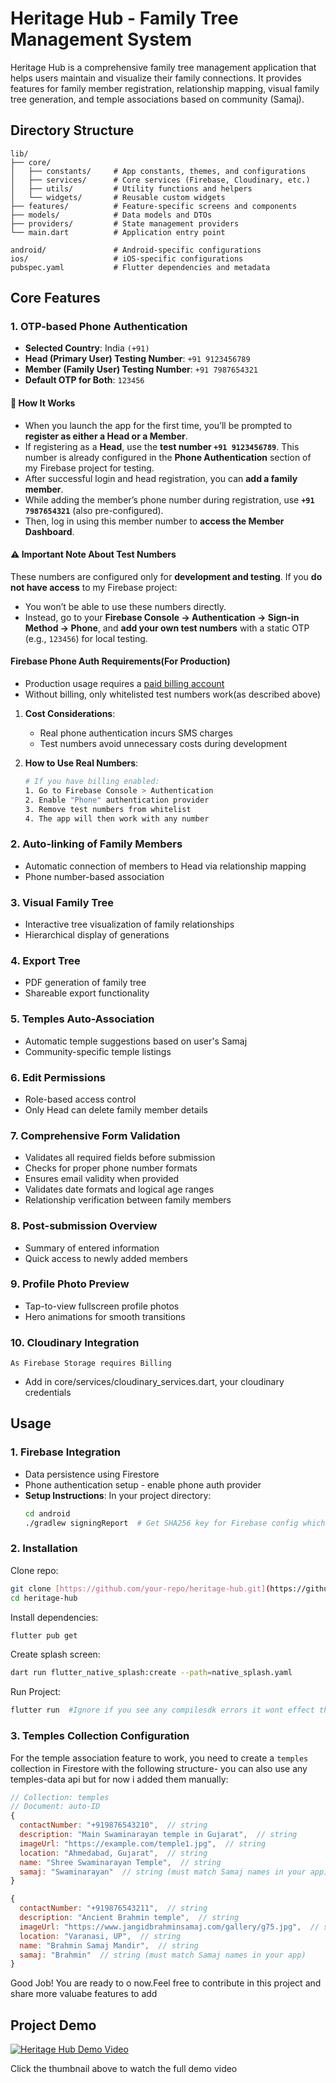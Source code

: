 # Heritage Hub - Family Tree Management System

Heritage Hub is a comprehensive family tree management application that helps users maintain and visualize their family connections. It provides features for family member registration, relationship mapping, visual family tree generation, and temple associations based on community (Samaj).

## Directory Structure

```plaintext
lib/
├── core/
│   ├── constants/     # App constants, themes, and configurations
│   ├── services/      # Core services (Firebase, Cloudinary, etc.)
│   ├── utils/         # Utility functions and helpers
│   └── widgets/       # Reusable custom widgets
├── features/          # Feature-specific screens and components
├── models/            # Data models and DTOs
├── providers/         # State management providers
└── main.dart          # Application entry point

android/               # Android-specific configurations
ios/                   # iOS-specific configurations
pubspec.yaml           # Flutter dependencies and metadata
```



## Core Features

### 1. OTP-based Phone Authentication

- **Selected Country**: India `(+91)`
- **Head (Primary User) Testing Number**: `+91 9123456789`
- **Member (Family User) Testing Number**: `+91 7987654321`
- **Default OTP for Both**: `123456`



#### 🚀 How It Works

- When you launch the app for the first time, you’ll be prompted to **register as either a Head or a Member**.
- If registering as a **Head**, use the **test number `+91 9123456789`**. This number is already configured in the **Phone Authentication** section of my Firebase project for testing.
- After successful login and head registration, you can **add a family member**.
- While adding the member’s phone number during registration, use **`+91 7987654321`** (also pre-configured).
- Then, log in using this member number to **access the Member Dashboard**.


#### ⚠️ Important Note About Test Numbers

These numbers are configured only for **development and testing**. If you **do not have access** to my Firebase project:

- You won’t be able to use these numbers directly.
- Instead, go to your **Firebase Console → Authentication → Sign-in Method → Phone**, and **add your own test numbers** with a static OTP (e.g., `123456`) for local testing.



#### Firebase Phone Auth Requirements(For Production)
 - Production usage requires a [paid billing account](https://firebase.google.com/docs/auth/android/phone-auth#enable-phone-authentication)
 - Without billing, only whitelisted test numbers work(as described above)
  
  1. **Cost Considerations**:
     - Real phone authentication incurs SMS charges
     - Test numbers avoid unnecessary costs during development
  
  2. **How to Use Real Numbers**:
     ```bash
     # If you have billing enabled:
     1. Go to Firebase Console > Authentication
     2. Enable "Phone" authentication provider
     3. Remove test numbers from whitelist
     4. The app will then work with any number


### 2. Auto-linking of Family Members
- Automatic connection of members to Head via relationship mapping
- Phone number-based association

### 3. Visual Family Tree
- Interactive tree visualization of family relationships
- Hierarchical display of generations

### 4. Export Tree
- PDF generation of family tree
- Shareable export functionality

### 5. Temples Auto-Association
- Automatic temple suggestions based on user's Samaj
- Community-specific temple listings

### 6. Edit Permissions
- Role-based access control
- Only Head can delete family member details

### 7. Comprehensive Form Validation
- Validates all required fields before submission
- Checks for proper phone number formats
- Ensures email validity when provided
- Validates date formats and logical age ranges
- Relationship verification between family members

### 8. Post-submission Overview
- Summary of entered information
- Quick access to newly added members

### 9. Profile Photo Preview
- Tap-to-view fullscreen profile photos
- Hero animations for smooth transitions

### 10. Cloudinary Integration  
`As Firebase Storage requires Billing`
- Add in core/services/cloudinary_services.dart, your cloudinary credentials


## Usage

### 1. Firebase Integration
- Data persistence using Firestore
- Phone authentication setup - enable phone auth provider
- **Setup Instructions**:
  In your project directory:
  ```bash
  cd android
  ./gradlew signingReport  # Get SHA256 key for Firebase config which will verify your device.Add it in SHA-FingerPrint field in settings in Project Android App
  ```

### 2. Installation
Clone repo:
  ```bash
 git clone [https://github.com/your-repo/heritage-hub.git](https://github.com/JavTahir/HeritageHub.git)
 cd heritage-hub
  ```

Install dependencies:
  ```bash
flutter pub get
  ```

Create splash screen:
  ```bash
 dart run flutter_native_splash:create --path=native_splash.yaml
  ```

Run Project:
  ```bash
flutter run  #Ignore if you see any compilesdk errors it wont effect the build
  ```


### 3. Temples Collection Configuration

For the temple association feature to work, you need to create a `temples` collection in Firestore with the following structure- you can also use any temples-data api
but for now i added them manually:

```javascript
// Collection: temples
// Document: auto-ID 
{
  contactNumber: "+919876543210",  // string
  description: "Main Swaminarayan temple in Gujarat",  // string
  imageUrl: "https://example.com/temple1.jpg",  // string
  location: "Ahmedabad, Gujarat",  // string
  name: "Shree Swaminarayan Temple",  // string
  samaj: "Swaminarayan"  // string (must match Samaj names in your app)
}

{
  contactNumber: "+919876543211",  // string
  description: "Ancient Brahmin temple",  // string
  imageUrl: "https://www.jangidbrahminsamaj.com/gallery/g75.jpg",  // string
  location: "Varanasi, UP",  // string
  name: "Brahmin Samaj Mandir",  // string
  samaj: "Brahmin"  // string (must match Samaj names in your app)
}
```

Good Job! You are ready to o now.Feel free to contribute in this project and share more valuabe features to add

## Project Demo
[![Heritage Hub Demo Video](https://drive.google.com/thumbnail?id=1LFD9Z5tgqAppt6ZeF0wkjqrx5K_HNUXb)](https://drive.google.com/file/d/1LFD9Z5tgqAppt6ZeF0wkjqrx5K_HNUXb/view?usp=sharing)

Click the thumbnail above to watch the full demo video

